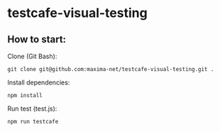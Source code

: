 # testcafe-visual-testing

How to start:
------------
Clone (Git Bash): 
```
git clone git@github.com:maxima-net/testcafe-visual-testing.git .
```
Install dependencies:  
```
npm install
```
Run test (test.js): 
```
npm run testcafe
```
